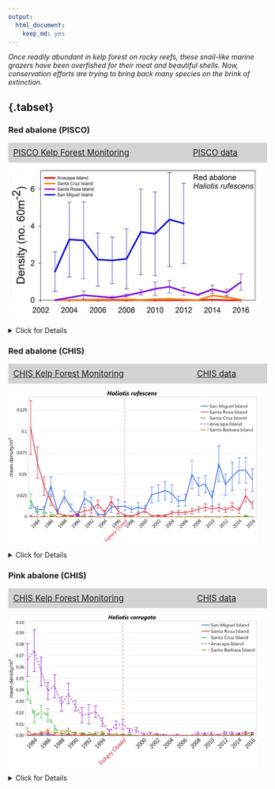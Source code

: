 ```yaml
---
output:
  html_document:
    keep_md: yes
---
```




<!--html_preserve--><div style="font-style: italic">
Once readily abundant in kelp forest on rocky reefs, these snail-like marine grazers have been overfished for their meat and beautiful shells. Now, conservation efforts are trying to bring back many species on the brink of extinction.
<div align="right">
<a href="https://sanctuarysimon.org/dbtools/species-database/id/120/haliotis/rufescens/red-abalone" target="_blank">
<i class="fa fa-info-circle"></i>
</a>
<a href="https://sanctuarysimon.org/dbtools/species-database/id/120/haliotis/rufescens/red-abalone#images" target="_blank">
<i class="fa fa-camera"></i>
</a>
</div>
</div><!--/html_preserve-->

## {.tabset}

### Red abalone (PISCO)

<div style="background:LightGrey; width:100%; display:table; font-size:120%; padding: 10px 10px 10px 10px; margin-bottom: 10px;"><div style="display:table-row"><div style="text-align:&#39;left&#39;; display:table-cell;"><a href="https://sanctuarysimon.org/dbtools/project-database/index.php?ID=100465" target="_blank"><i class="fa fa-clipboard-list"></i>
        PISCO Kelp Forest Monitoring</a></div><div style="text-align:&#39;right&#39;; display:table-cell;"><a href="http://www.piscoweb.org/access-data" target="_blank"><i class="fa fa-database"></i>
        PISCO data</a></div></div></div>

![A figure showing the average density of red abalone across the Northern Channel Islands from 2003 to 2016. Data source: PISCO; Figure credit: <a href='https://channelislands.noaa.gov/contact/freedman.html' target='_blank'>R. Freedman/NOAA</a>.](../img/cinms_cr/App.F.13.9.jpg)

<details>
  <summary>Click for Details</summary>
Average density (+/- standard error) of red abalone (*Haliotis rufescens*) at 14 sites across four islands in Channel Islands National Marine Sanctuary monitored by the <a href='http://www.piscoweb.org/kelp-forest-sampling-protocols' target='_blank'>PISCO</a> kelp forest monitoring program from 2003-2016. Abalone are counted by SCUBA divers swimming along transect lines. Observed density was averaged across all monitoring sites at each island, including sites located inside and outside of marine reserves and conservation areas, to examine course-scale trends by island. Observed density was higher at San Miguel Island (blue). For more information, consult Figure App.F.13.9 in the [CINMS 2016 Condition Report](https://nmssanctuaries.blob.core.windows.net/sanctuaries-prod/media/docs/2016-condition-report-channel-islands-nms.pdf){target="_blank"}.</details>

### Red abalone (CHIS)

<div style="background:LightGrey; width:100%; display:table; font-size:120%; padding: 10px 10px 10px 10px; margin-bottom: 10px;"><div style="display:table-row"><div style="text-align:&#39;left&#39;; display:table-cell;"><a href="https://sanctuarysimon.org/dbtools/project-database/index.php?ID=100505" target="_blank"><i class="fa fa-clipboard-list"></i>
        CHIS Kelp Forest Monitoring</a></div><div style="text-align:&#39;right&#39;; display:table-cell;"><a href="https://www.nps.gov/im/medn/kelp-forest-communities.htm" target="_blank"><i class="fa fa-database"></i>
        CHIS data</a></div></div></div>

![A figure showing the average density of red abalone across the Northern Channel Islands from 1984 to 2016. Figure credit: <a href='https://www.nps.gov/chis/index.htm' target='_blank'>Channel Islands National Park</a>.](../img/cinms_cr/App.F.13.10a.Haliotis_rufescens_CINP.jpg)

<details>
  <summary>Click for Details</summary>
Average density of red abalone (*Haliotis rufescens*) at Channel Islands National Park kelp forest monitoring sites at the five islands in Channel Islands National Marine Sanctuary. Abundance of both species was greatly reduced by harvest at all islands prior to the fishery closure in 1997. A gradual increasing trend in abundance of red abalone has been observed since the fishery closure at San Miguel (blue) and more recently at Santa Rosa (red) islands. Abalone are counted by SCUBA divers and observed density was averaged across all monitoring sites at each island, including sites located inside and outside of marine reserves and conservation areas, to examine course-scale trends by island. For more information, consult Figure App.F.13.10a in the [CINMS 2016 Condition Report](https://nmssanctuaries.blob.core.windows.net/sanctuaries-prod/media/docs/2016-condition-report-channel-islands-nms.pdf){target="_blank"}.</details>

### Pink abalone (CHIS)

<div style="background:LightGrey; width:100%; display:table; font-size:120%; padding: 10px 10px 10px 10px; margin-bottom: 10px;"><div style="display:table-row"><div style="text-align:&#39;left&#39;; display:table-cell;"><a href="https://sanctuarysimon.org/dbtools/project-database/index.php?ID=100505" target="_blank"><i class="fa fa-clipboard-list"></i>
        CHIS Kelp Forest Monitoring</a></div><div style="text-align:&#39;right&#39;; display:table-cell;"><a href="https://www.nps.gov/im/medn/kelp-forest-communities.htm" target="_blank"><i class="fa fa-database"></i>
        CHIS data</a></div></div></div>

![A figure showing the average density of pink abalone across the Northern Channel Islands from 1984 to 2016. Figure credit: <a href='https://www.nps.gov/chis/index.htm' target='_blank'>Channel Islands National Park</a>.](../img/cinms_cr/App.F.13.10b.Haliotis_corrugata_CINP.jpg)

<details>
  <summary>Click for Details</summary>
Average density of pink abalone (*H. corrugata*) at Channel Islands National Park kelp forest monitoring sites at the five islands in Channel Islands National Marine Sanctuary. Abundance of both species was greatly reduced by harvest at all islands prior to the fishery closure in 1997. A gradual increasing trend in abundance of red abalone has been observed since the fishery closure at San Miguel (blue) and more recently at Santa Rosa (red) islands. Abalone are counted by SCUBA divers and observed density was averaged across all monitoring sites at each island, including sites located inside and outside of marine reserves and conservation areas, to examine course-scale trends by island. For more information, consult Figure App.F.13.10b in the [CINMS 2016 Condition Report](https://nmssanctuaries.blob.core.windows.net/sanctuaries-prod/media/docs/2016-condition-report-channel-islands-nms.pdf){target="_blank"}.</details>
